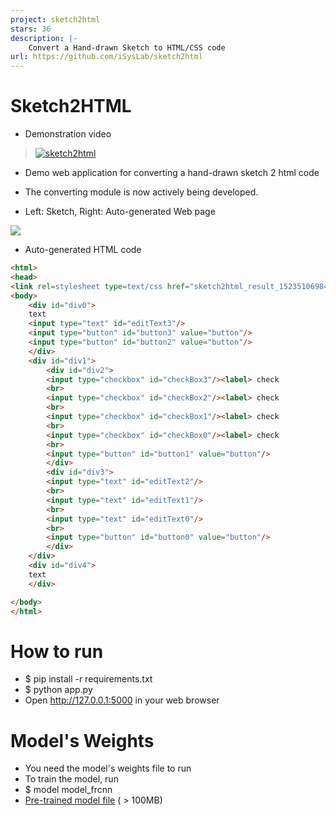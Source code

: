 ```yaml
---
project: sketch2html
stars: 36
description: |-
    Convert a Hand-drawn Sketch to HTML/CSS code
url: https://github.com/iSysLab/sketch2html
---
```


# Sketch2HTML
* Demonstration video
>[![sketch2html](http://img.youtube.com/vi/uLR1RNqJ1Mw/0.jpg)](https://youtu.be/At2FMvgjaSc) 

* Demo web application for converting a hand-drawn sketch 2 html code
* The converting module is now actively being developed.

* Left: Sketch, Right: Auto-generated Web page
 
![](demo.jpg)

* Auto-generated HTML code

```html
<html>
<head>
<link rel=stylesheet type=text/css href="sketch2html_result_1523510698424.css" /></head>
<body>
	<div id="div0">
	text
	<input type="text" id="editText3"/>
	<input type="button" id="button3" value="button"/>
	<input type="button" id="button2" value="button"/>
	</div>
	<div id="div1">
		<div id="div2">
		<input type="checkbox" id="checkBox3"/><label> check
		<br>
		<input type="checkbox" id="checkBox2"/><label> check
		<br>
		<input type="checkbox" id="checkBox1"/><label> check
		<br>
		<input type="checkbox" id="checkBox0"/><label> check
		<br>
		<input type="button" id="button1" value="button"/>
		</div>
		<div id="div3">
		<input type="text" id="editText2"/>
		<br>
		<input type="text" id="editText1"/>
		<br>
		<input type="text" id="editText0"/>
		<br>
		<input type="button" id="button0" value="button"/>
		</div>
	</div>
	<div id="div4">
	text
	</div>

</body>
</html>
```

# How to run
* $ pip install -r requirements.txt
* $ python app.py
* Open http://127.0.0.1:5000 in your web browser

# Model's Weights
* You need the model's weights file to run
* To train the model, run
* $ model model_frcnn
* [Pre-trained model file](https://drive.google.com/open?id=1aP4nfyW7Xu_XAVJn_JsT6Hpzp9zFTUt4) ( > 100MB)


